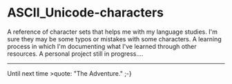 # ASCII_Unicode-characters

A reference of character sets that helps me with my language studies. I'm sure they may be some typos or mistakes with some characters. A learning process in which I'm documenting what I've learned through other resources. A personal project still in progress.... 

---

Until next time >quote: "The Adventure." ;-}
